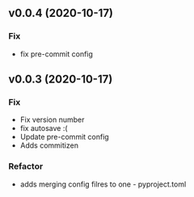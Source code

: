 ## v0.0.4 (2020-10-17)

### Fix

- fix pre-commit config

## v0.0.3 (2020-10-17)

### Fix

- Fix version number
- fix autosave :(
- Update pre-commit config
- Adds commitizen

### Refactor

- adds merging config filres to one - pyproject.toml

